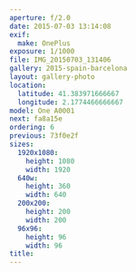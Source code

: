```yaml
---
aperture: f/2.0
date: 2015-07-03 13:14:08
exif:
  make: OnePlus
exposure: 1/1000
file: IMG_20150703_131406
gallery: 2015-spain-barcelona
layout: gallery-photo
location:
  latitude: 41.383971666667
  longitude: 2.1774466666667
model: One A0001
next: fa8a15e
ordering: 6
previous: 73f0e2f
sizes:
  1920x1080:
    height: 1080
    width: 1920
  640w:
    height: 360
    width: 640
  200x200:
    height: 200
    width: 200
  96x96:
    height: 96
    width: 96
title: 
---
```

